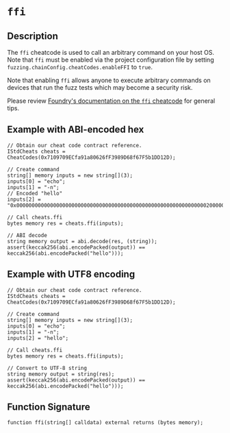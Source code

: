 # `ffi`

## Description
The `ffi` cheatcode is used to call an arbitrary command on your host OS. Note that `ffi` must be enabled via the project
configuration file by setting `fuzzing.chainConfig.cheatCodes.enableFFI` to `true`. 

Note that enabling `ffi` allows anyone to execute arbitrary commands on devices that run the fuzz tests which may
become a security risk.

Please review [Foundry's documentation on the `ffi` cheatcode](https://book.getfoundry.sh/cheatcodes/ffi#tips) for general tips.

## Example with ABI-encoded hex
```solidity
// Obtain our cheat code contract reference.
IStdCheats cheats = CheatCodes(0x7109709ECfa91a80626fF3989D68f67F5b1DD12D);

// Create command
string[] memory inputs = new string[](3);
inputs[0] = "echo";
inputs[1] = "-n";
// Encoded "hello"
inputs[2] = "0x0000000000000000000000000000000000000000000000000000000000000020000000000000000000000000000000000000000000000000000000000000000568656C6C6F000000000000000000000000000000000000000000000000000000";

// Call cheats.ffi
bytes memory res = cheats.ffi(inputs);

// ABI decode
string memory output = abi.decode(res, (string));
assert(keccak256(abi.encodePacked(output)) == keccak256(abi.encodePacked("hello")));
```

## Example with UTF8 encoding
```solidity
// Obtain our cheat code contract reference.
IStdCheats cheats = CheatCodes(0x7109709ECfa91a80626fF3989D68f67F5b1DD12D);

// Create command
string[] memory inputs = new string[](3);
inputs[0] = "echo";
inputs[1] = "-n";
inputs[2] = "hello";

// Call cheats.ffi
bytes memory res = cheats.ffi(inputs);

// Convert to UTF-8 string
string memory output = string(res);
assert(keccak256(abi.encodePacked(output)) == keccak256(abi.encodePacked("hello")));
```

## Function Signature
```solidity
function ffi(string[] calldata) external returns (bytes memory);
```